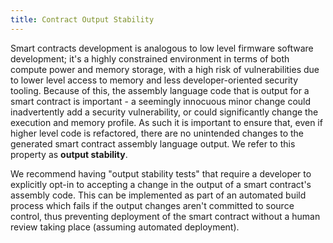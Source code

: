 ```yaml
---
title: Contract Output Stability
---
```



Smart contracts development is analogous to low level firmware software development; it's a highly constrained environment in terms of both compute power and memory storage, with a high risk of vulnerabilities due to lower level access to memory and less developer-oriented security tooling. 
Because of this, the assembly language code that is output for a smart contract is important - a seemingly innocuous minor change could inadvertently add a security vulnerability, or could significantly change the execution and memory profile. 
As such it is important to ensure that, even if higher level code is refactored, there are no unintended changes to the generated smart contract assembly language output. 
We refer to this property as **output stability**.

We recommend having "output stability tests" that require a developer to explicitly opt-in to accepting a change in the output of a smart contract's assembly code. This can be implemented as part of an automated build process which fails if the output changes aren't committed to source control, thus preventing deployment of the smart contract without a human review taking place (assuming automated deployment).
